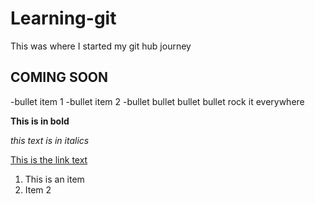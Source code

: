 # Learning-git
This was where I started my git hub journey

## COMING SOON

-bullet item 1
-bullet item 2
-bullet bullet bullet bullet rock it everywhere

**This is in bold**

*this text is in italics*

[This is the link text](https://google.com)

1. This is an item
2. Item 2
